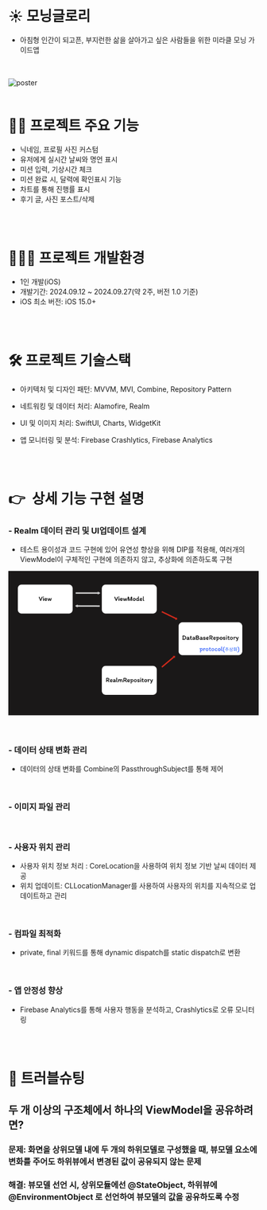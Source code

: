 # ☀️ 모닝글로리 
- 아침형 인간이 되고픈, 부지런한 삶을 살아가고 싶은 사람들을 위한 미라클 모닝 가이드앱



<br> <br> 
    ![poster](./Morning.png)
<br> <br> 
# 🙋‍♀️ 프로젝트 주요 기능 
- 닉네임, 프로필 사진 커스텀
- 유저에게 실시간 날씨와 명언 표시
- 미션 입력, 기상시간 체크
- 미션 완료 시, 달력에 확인표시 기능
- 차트를 통해 진행률 표시
- 후기 글, 사진 포스트/삭제

<br> <br> 

# 🧑🏻‍💻 프로젝트 개발환경
- 1인 개발(iOS)
- 개발기간: 2024.09.12 ~ 2024.09.27(약 2주, 버전 1.0 기준)
- iOS 최소 버전: iOS 15.0+   


<br> <br> 

   
# 🛠 프로젝트 기술스택
    

- 아키텍처 및 디자인 패턴: MVVM, MVI, Combine, Repository Pattern

- 네트워킹 및 데이터 처리: Alamofire, Realm
- UI 및 이미지 처리: SwiftUI, Charts, WidgetKit
- 앱 모니터링 및 분석: Firebase Crashlytics, Firebase Analytics


<br> <br> 

# 👉  상세 기능 구현 설명

### - Realm 데이터 관리 및 UI업데이트 설계

- 테스트 용이성과 코드 구현에 있어 유연성 향상을 위해 DIP를 적용해, 여러개의 ViewModel이 구체적인 구현에 의존하지 않고, 추상화에 의존하도록 구현

![poster](./model.png)

<br>

### - 데이터 상태 변화 관리
  - 데이터의 상태 변화를 Combine의 PassthroughSubject를 통해 제어

<br>

### - 이미지 파일 관리



<br>

### - 사용자 위치 관리
- 사용자 위치 정보 처리 : CoreLocation을 사용하여 위치 정보 기반 날씨 데이터 제공
- 위치 업데이트: CLLocationManager를 사용하여 사용자의 위치를 지속적으로 업데이트하고 관리

<br>

### - 컴파일 최적화
  - private, final 키워드를 통해 dynamic dispatch를 static dispatch로 변환

<br>

### - 앱 안정성 향상
  - Firebase Analytics를 통해 사용자 행동을 분석하고, Crashlytics로 오류 모니터링


<br> <br> 
# 👿 트러블슈팅 


## 두 개 이상의 구조체에서 하나의 ViewModel을 공유하려면?

### **문제**: 화면을 상위모델 내에 두 개의 하위모델로 구성했을 때, 뷰모델 요소에 변화를 주어도 하위뷰에서 변경된 값이 공유되지 않는 문제

### **해결**: 뷰모델 선언 시, 상위모듈에선 @StateObject, 하위뷰에 @EnvironmentObject 로 선언하여 뷰모델의 값을 공유하도록 수정










